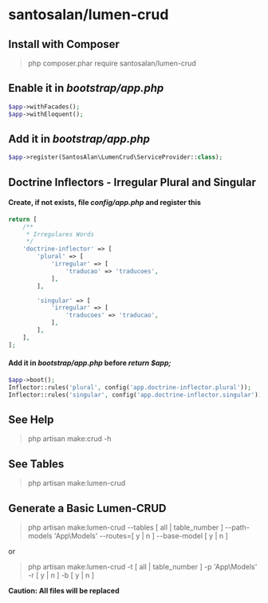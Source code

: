 # santosalan/lumen-crud

## Install with Composer
> php composer.phar require santosalan/lumen-crud

## Enable it in _bootstrap/app.php_
```php
$app->withFacades();
$app->withEloquent();
```

## Add it in _bootstrap/app.php_
```php
$app->register(SantosAlan\LumenCrud\ServiceProvider::class);
```

## Doctrine Inflectors - Irregular Plural and Singular 
#### Create, if not exists, file _config/app.php_ and register this
```php
return [
    /**
     * Irregulares Words
     */
    'doctrine-inflector' => [
        'plural' => [
            'irregular' => [
                'traducao' => 'traducoes',
            ],
        ],

        'singular' => [
            'irregular' => [
                'traducoes' => 'traducao',
            ],
        ],
    ],
];
```

#### Add it in _bootstrap/app.php_ before _return $app;_
```php
$app->boot();
Inflector::rules('plural', config('app.doctrine-inflector.plural'));
Inflector::rules('singular', config('app.doctrine-inflector.singular'));
```

## See Help
> php artisan make:crud -h

## See Tables
> php artisan make:lumen-crud

## Generate a Basic Lumen-CRUD
> php artisan make:lumen-crud --tables [ all | table_number ] --path-models 'App\Models\' --routes=[ y | n ] --base-model [ y | n ]

or

> php artisan make:lumen-crud -t [ all | table_number ] -p 'App\Models\' -r [ y | n ] -b [ y | n ]


**Caution: All files will be replaced**

